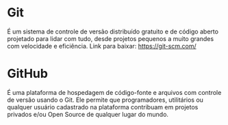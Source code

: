 # Git 

É um sistema de controle de versão distribuído gratuito e de código aberto projetado para lidar com tudo, desde projetos pequenos a muito grandes com velocidade e eficiência.
Link para baixar: https://git-scm.com/

# GitHub 

É uma plataforma de hospedagem de código-fonte e arquivos com controle de versão usando o Git. Ele permite que programadores, utilitários ou qualquer usuário cadastrado na plataforma contribuam em projetos privados e/ou Open Source de qualquer lugar do mundo.